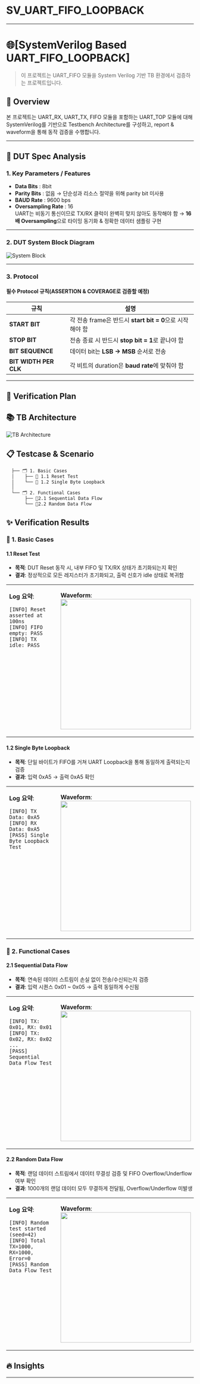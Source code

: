 # SV_UART_FIFO_LOOPBACK

----
# 🌐[SystemVerilog Based UART_FIFO_LOOPBACK]

> 이 프로젝트는 UART_FIFO 모듈을 System Verilog 기반 TB 환경에서 검증하는 프로젝트입니다.


## 🔎 Overview
본 프로젝트는 UART_RX, UART_TX, FIFO 모듈을 포함하는 UART_TOP 모듈에 대해 SystemVerilog를 기반으로 Testbench Architecture를 구성하고, report & waveform을 통해 동작 검증을 수행합니다.

---

## 📌 DUT Spec Analysis

### **1. Key Parameters / Features**
- **Data Bits** : 8bit  
- **Parity Bits** : 없음 → 단순성과 리소스 절약을 위해 parity bit 미사용
- **BAUD Rate** : 9600 bps
- **Oversampling Rate** : 16  
  UART는 비동기 통신이므로 TX/RX 클럭이 완벽히 맞지 않아도 동작해야 함 → **16배 Oversampling**으로 타이밍 동기화 & 정확한 데이터 샘플링 구현
---
### **2. DUT System Block Diagram**
![System Block](https://github.com/user-attachments/assets/f42e7085-e6bc-44c7-9b80-bd48747d063a)

---

### **3. Protocol**

#### **필수 Protocol 규칙(ASSERTION & COVERAGE로 검증할 예정)**
| 규칙 | 설명 |
|------|------|
| **START BIT** | 각 전송 frame은 반드시 **start bit = 0**으로 시작해야 함 |
| **STOP BIT**  | 전송 종료 시 반드시 **stop bit = 1**로 끝나야 함 |
| **BIT SEQUENCE** | 데이터 bit는 **LSB → MSB** 순서로 전송 |
| **BIT WIDTH PER CLK** | 각 비트의 duration은 **baud rate**에 맞춰야 함 |

---


## 🔁 Verification Plan

## 📚 TB Architecture
![TB Architecture](https://github.com/user-attachments/assets/941bc3b9-728d-4a0c-8083-82cdb666bb6d)


## 📋 Testcase & Scenario
```markdown
  ├── 🗂️ 1. Basic Cases
  │    ├── 📂 1.1 Reset Test
  │    └── 📂 1.2 Single Byte Loopback
  │  
  └── 🗂️ 2. Functional Cases  
       ├── 📂2.1 Sequential Data Flow
       └── 📂2.2 Random Data Flow
 ```

## ✨ Verification Results

### 🔹 1. Basic Cases

#### 1.1 Reset Test
- **목적**: DUT Reset 동작 시, 내부 FIFO 및 TX/RX 상태가 초기화되는지 확인  
- **결과**: 정상적으로 모든 레지스터가 초기화되고, 출력 신호가 idle 상태로 복귀함  

<table>
<tr>
<td width="50%" valign="top">

**Log 요약**:
<pre><code>[INFO] Reset asserted at 100ns
[INFO] FIFO empty: PASS
[INFO] TX idle: PASS
</code></pre>

</td>
<td width="50%" valign="top">

**Waveform**:  
<img src="./docs/waveform/reset_test.png" width="350">

</td>
</tr>
</table>



#### 1.2 Single Byte Loopback
- **목적**: 단일 바이트가 FIFO를 거쳐 UART Loopback을 통해 동일하게 출력되는지 검증  
- **결과**: 입력 0xA5 → 출력 0xA5 확인  

<table>
<tr>
<td width="50%" valign="top">

**Log 요약**:
<pre><code>[INFO] TX Data: 0xA5
[INFO] RX Data: 0xA5
[PASS] Single Byte Loopback Test
</code></pre>

</td>
<td width="50%" valign="top">

**Waveform**:  
<img src="./docs/waveform/single_byte.png" width="350">

</td>
</tr>
</table>


### 🔹 2. Functional Cases

#### 2.1 Sequential Data Flow
- **목적**: 연속된 데이터 스트림이 손실 없이 전송/수신되는지 검증  
- **결과**: 입력 시퀀스 0x01 ~ 0x05 → 출력 동일하게 수신됨  

<table>
<tr>
<td width="50%" valign="top">

**Log 요약**:
<pre><code>[INFO] TX: 0x01, RX: 0x01
[INFO] TX: 0x02, RX: 0x02
...
[PASS] Sequential Data Flow Test
</code></pre>

</td>
<td width="50%" valign="top">

**Waveform**:  
<img src="./docs/waveform/sequential.png" width="350">

</td>
</tr>
</table>


#### 2.2 Random Data Flow
- **목적**: 랜덤 데이터 스트림에서 데이터 무결성 검증 및 FIFO Overflow/Underflow 여부 확인  
- **결과**: 1000개의 랜덤 데이터 모두 무결하게 전달됨, Overflow/Underflow 미발생  

<table>
<tr>
<td width="50%" valign="top">

**Log 요약**:
<pre><code>[INFO] Random test started (seed=42)
[INFO] Total TX=1000, RX=1000, Error=0
[PASS] Random Data Flow Test
</code></pre>

</td>
<td width="50%" valign="top">

**Waveform**:  
<img src="./docs/waveform/random.png" width="350">

</td>
</tr>
</table>


## 🔥 Insights
--------------------------

